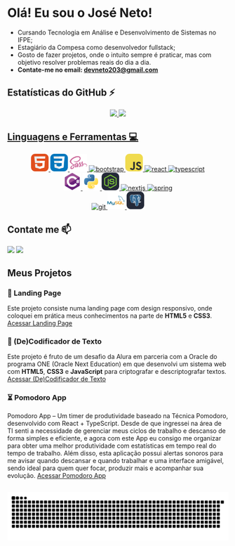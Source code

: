 # Olá! Eu sou o José Neto!

-  Cursando Tecnologia em Análise e Desenvolvimento de Sistemas no IFPE;
-  Estagiário da Compesa como desenvolvedor fullstack;
- Gosto de fazer projetos, onde o intuito sempre é praticar, mas com objetivo resolver problemas reais do dia a dia.
- <strong>Contate-me no email: devneto203@gmail.com</strong>

## Estatísticas do GitHub ⚡
<div align="center">
  <a href="https://github.com/Neto-Pereira25">
  <img height="180em" src="https://github-readme-stats.vercel.app/api?username=Neto-Pereira25&show_icons=true&theme=dracula&include_all_commits=true&count_private=true"/>
  <img height="180em" src="https://github-readme-stats.vercel.app/api/top-langs/?username=Neto-Pereira25&layout=compact&langs_count=7&theme=dracula"/>
</div>

## Linguagens e Ferramentas 💻
<div align="center">
  <a href="https://www.w3.org/html/" target="_blank"> <img src="https://github.com/tandpfun/skill-icons/blob/main/icons/HTML.svg" alt="html" width="40" height="40"/> </a>
  <a href="https://www.w3schools.com/css/" target="_blank"> <img src="https://github.com/tandpfun/skill-icons/blob/main/icons/CSS.svg" alt="css" width="40" height="40"/> </a>
  <a href="https://sass-lang.com" target="_blank"> <img src="https://raw.githubusercontent.com/devicons/devicon/master/icons/sass/sass-original.svg" alt="sass" width="40" height="40"/> </a>
  <a href="https://sass-lang.com" target="_blank">
    <img src="https://cdn.jsdelivr.net/gh/devicons/devicon@latest/icons/bootstrap/bootstrap-original.svg" alt="bootstrap" width="40" height="40"/>
   </a>
  <a href="https://developer.mozilla.org/en-US/docs/Web/JavaScript" target="_blank"> <img src="https://github.com/tandpfun/skill-icons/blob/main/icons/JavaScript.svg" alt="javascript" width="40" height="40"/> </a>
  <a href="https://react.dev" target="_blank"> 
    <img src="https://cdn.jsdelivr.net/gh/devicons/devicon@latest/icons/react/react-original.svg" alt="react" width="40" height="40" />
  </a>
  <a href="https://react.dev" target="_blank"> 
    <img src="https://cdn.jsdelivr.net/gh/devicons/devicon@latest/icons/typescript/typescript-original.svg" alt="typescript" width="40" height="40" />
  </a>
</div>

<div align="center">
  <a href="https://www.w3schools.com/cs/" target="_blank"> <img src="https://raw.githubusercontent.com/devicons/devicon/master/icons/csharp/csharp-original.svg" alt="csharp" width="40" height="40"/> </a>
  <a href="https://www.python.org/" target="_blank"> <img src="https://raw.githubusercontent.com/devicons/devicon/master/icons/python/python-original.svg" alt="python" width="40" height="40"/> </a>
  <a href="https://nodejs.org" target="_blank">   <img src="https://github.com/tandpfun/skill-icons/blob/main/icons/NodeJS-Dark.svg" alt="nodejs" width="40" height="40"/> </a>
  <a href="https://nextjs.org/" target="_blank">   
    <img src="https://cdn.jsdelivr.net/gh/devicons/devicon@latest/icons/nextjs/nextjs-original.svg" alt="nextjs" width="40" height="40" />              
  </a>
  <a  href="https://spring.io/" target="_blank">
    <img src="https://cdn.jsdelivr.net/gh/devicons/devicon@latest/icons/spring/spring-original.svg" alt="spring" width="40" height="40"/>
  </a>
</div>

<div align="center">
  <a href="https://git-scm.com/" target="_blank"> <img src="https://www.vectorlogo.zone/logos/git-scm/git-scm-icon.svg" alt="git" width="40" height="40"/> </a>
  <a href="https://www.mysql.com/" target="_blank"> <img src="https://raw.githubusercontent.com/devicons/devicon/master/icons/mysql/mysql-original-wordmark.svg" alt="mysql" width="40" height="40"/> </a>
  <a href="https://www.postgresql.org/" target="_blank"> <img src="https://github.com/tandpfun/skill-icons/blob/main/icons/PostgreSQL-Dark.svg" alt="postgres" width="40" height="40"/> </a>
</div>

## Contate me 📫

<div>
  <a href="https://instagram.com/neto_pereira1998" target="_blank"><img src="https://img.shields.io/badge/-Instagram-%23E4405F?style=for-the-badge&logo=instagram&logoColor=white" target="_blank"></a>
  <a href="https://www.linkedin.com/in/josé-pereira-da-silva-neto-333370216" target="_blank"><img src="https://img.shields.io/badge/-LinkedIn-%230077B5?style=for-the-badge&logo=linkedin&logoColor=white" target="_blank"></a>
</div>

## Meus Projetos
### 📰 Landing Page
<p>
  Este projeto consiste numa landing page com design responsivo, onde coloquei em prática meus conhecimentos na parte de <b>HTML5</b> e <b>CSS3</b>.
  <a href="http://estudoswebjosenetolandingpage.netlify.app" target="_blank">Acessar Landing Page</a>
</p>

### 🧩 (De)Codificador de Texto

<p>
  Este projeto é fruto de um desafio da Alura em parceria com a Oracle do programa ONE (Oracle Next Education) em que desenvolvi um sistema web com <b>HTML5</b>, <b>CSS3</b> e <b>JavaScript</b> para criptografar e descriptografar textos.
  <a href="https://decodificador-programa-one-jpsn.vercel.app/" target="_blank">Acessar (De)Codificador de Texto</a>
</p>

### ⏳ Pomodoro App

<p>
Pomodoro App – Um timer de produtividade baseado na Técnica Pomodoro, desenvolvido com React + TypeScript. Desde de que ingressei na área de TI senti a necessidade de gerenciar meus ciclos de trabalho e descanso de forma simples e eficiente, e agora com este App eu consigo me organizar para obter uma melhor produtividade com estatísticas em tempo real do tempo de trabalho. Além disso, esta aplicação possui alertas sonoros para me avisar quando descansar e quando trabalhar e uma interface amigável, sendo ideal para quem quer focar, produzir mais e acompanhar sua evolução.
  <a href="https://pomodoro-app-eight-theta.vercel.app/" target="_blank">Acessar Pomodoro App</a>
</p>

##

<picture>
  <source media="(prefers-color-scheme: dark)" srcset="https://raw.githubusercontent.com/Neto-Pereira25/Neto-Pereira25/output/github-contribution-grid-snake-dark.svg">
  <source media="(prefers-color-scheme: light)" srcset="https://raw.githubusercontent.com/Neto-Pereira25/Neto-Pereira25/output/github-contribution-grid-snake.svg">
  <img alt="github contribution grid snake animation" src="https://raw.githubusercontent.com/Neto-Pereira25/Neto-Pereira25/output/github-contribution-grid-snake.svg">
</picture>
